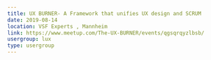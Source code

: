```yaml
---
title: UX BURNER- A Framework that unifies UX design and SCRUM
date: 2019-08-14
location: VSF Experts , Mannheim
link: https://www.meetup.com/The-UX-BURNER/events/qgsqrqyzlbsb/
usergroup: lux
type: usergroup
---
```

